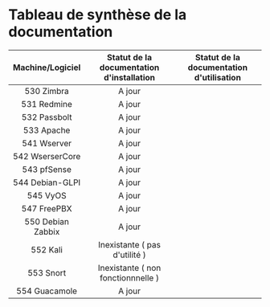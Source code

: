# Tableau de synthèse de la documentation

| Machine/Logiciel  | Statut de la documentation d'installation | Statut de la documentation d'utilisation |
|:-----------------:|:-----------------------------------------:|:----------------------------------------:|
| 530 Zimbra        |  A jour                                   |                                          |
| 531 Redmine       |  A jour                                   |                                          |
| 532 Passbolt      |  A jour                                   |                                          |
| 533 Apache        |  A jour                                   |                                          |
| 541 Wserver       |  A jour                                   |                                          |
| 542 WserserCore   |  A jour                                   |                                          |
| 543 pfSense       |  A jour                                   |                                          |
| 544 Debian-GLPI   |  A jour                                   |                                          |
| 545 VyOS          |  A jour                                   |                                          |
| 547 FreePBX       |  A jour                                   |                                          |
| 550 Debian Zabbix |  A jour                                   |                                          |
| 552 Kali          |  Inexistante ( pas d'utilité )            |                                          |
| 553 Snort         |  Inexistante  ( non fonctionnnelle )      |                                          |
| 554 Guacamole     |  A jour                                   |                                          |
